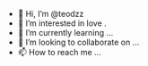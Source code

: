 - 👋 Hi, I’m @teodzz
- 👀 I’m interested in love
.
- 🌱 I’m currently learning ...
- 💞️ I’m looking to collaborate on ...
- 📫 How to reach me ...

<!---
teodzz/teodzz is a ✨ special ✨ repository because its `README.md` (this file) appears on your GitHub profile.
You can click the Preview link to take a look at your changes.
--->
